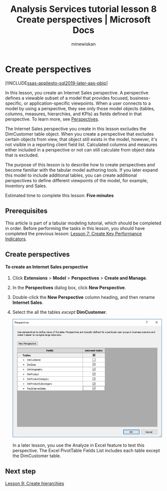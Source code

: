 ﻿---
title: "Analysis Services tutorial lesson 8 Create perspectives | Microsoft Docs"
description: Learn how to create perspectives for an Analysis Services tabular model project.
ms.date: 02/20/2020
ms.prod: sql
ms.technology: analysis-services
ms.custom: tabular-models
ms.topic: tutorial
ms.author: owend
ms.reviewer: owend
author: minewiskan
---
# Create perspectives

[!INCLUDE[ssas-appliesto-sql2019-later-aas-pbip](../includes/ssas-appliesto-sql2019-later-aas-pbip.md)]

In this lesson, you create an Internet Sales perspective. A perspective defines a viewable subset of a model that provides focused, business-specific, or application-specific viewpoints. When a user connects to a model by using a perspective, they see only those model objects (tables, columns, measures, hierarchies, and KPIs) as fields defined in that perspective. To learn more, see [Perspectives](../tabular-models/perspectives-ssas-tabular.md).
  
The Internet Sales perspective you create in this lesson excludes the DimCustomer table object. When you create a perspective that excludes certain objects from view, that object still exists in the model, however, it's not visible in a reporting client field list. Calculated columns and measures either included in a perspective or not can still calculate from object data that is excluded.  
  
The purpose of this lesson is to describe how to create perspectives and become familiar with the tabular model authoring tools. If you later expand this model to include additional tables, you can create additional perspectives to define different viewpoints of the model, for example, Inventory and Sales.  
  
Estimated time to complete this lesson: **Five minutes**  
  
## Prerequisites  

This article is part of a tabular modeling tutorial, which should be completed in order. Before performing the tasks in this lesson, you should have completed the previous lesson: [Lesson 7: Create Key Performance Indicators](../tutorial-tabular-1400/as-lesson-7-create-key-performance-indicators.md).  
  
## Create perspectives  
  
#### To create an Internet Sales perspective  
  
1.  Click **Extensions** > **Model** > **Perspectives** > **Create and Manage**.  
  
2.  In the **Perspectives** dialog box, click **New Perspective**.  
  
3.  Double-click the **New Perspective** column heading, and then rename **Internet Sales**.  
  
4.  Select the all the tables *except* **DimCustomer**.  
  
    ![Screenshot of the Perspectives dialog box showing that DimCustomer is not selected.](../tutorial-tabular-1400/media/as-lesson8-perspectives.png)
  
    In a later lesson, you use the Analyze in Excel feature to test this perspective. The Excel PivotTable Fields List includes each table except the DimCustomer table.  

## Next step

[Lesson 9: Create hierarchies](../tutorial-tabular-1400/as-lesson-9-create-hierarchies.md)